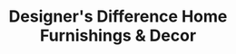 ---
title: "Designer's Difference Home Furnishings & Decor"
url: /dunedin/designers-difference-home-furnishings-und-decor/
shop: Haushaltsartikel
---